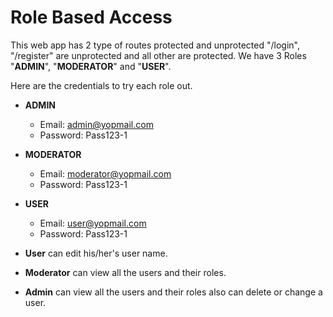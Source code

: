 # Role Based Access

This web app has 2 type of routes protected and unprotected "/login", "/register" are unprotected and all other are protected.
We have 3 Roles "**ADMIN**", "**MODERATOR**" and "**USER**".

Here are the credentials to try each role out.

- **ADMIN**

  - Email: admin@yopmail.com
  - Password: Pass123-1

- **MODERATOR**

  - Email: moderator@yopmail.com
  - Password: Pass123-1

- **USER**

  - Email: user@yopmail.com
  - Password: Pass123-1

- **User** can edit his/her's user name.
- **Moderator** can view all the users and their roles.
- **Admin** can view all the users and their roles also can delete or change a user.
